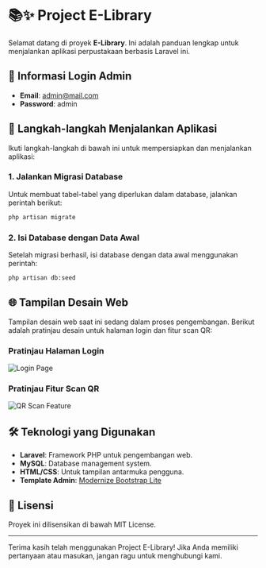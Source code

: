 # 📚✨ Project E-Library

Selamat datang di proyek **E-Library**. Ini adalah panduan lengkap untuk menjalankan aplikasi perpustakaan berbasis Laravel ini.

## 🔐 Informasi Login Admin

- **Email**: admin@mail.com
- **Password**: admin

## 🚀 Langkah-langkah Menjalankan Aplikasi

Ikuti langkah-langkah di bawah ini untuk mempersiapkan dan menjalankan aplikasi:

### 1. Jalankan Migrasi Database

Untuk membuat tabel-tabel yang diperlukan dalam database, jalankan perintah berikut:
```bash
php artisan migrate
```

### 2. Isi Database dengan Data Awal

Setelah migrasi berhasil, isi database dengan data awal menggunakan perintah:
```bash
php artisan db:seed
```

## 🌐 Tampilan Desain Web

Tampilan desain web saat ini sedang dalam proses pengembangan. Berikut adalah pratinjau desain untuk halaman login dan fitur scan QR:

### Pratinjau Halaman Login
![Login Page](https://github.com/muhSalfazi/project_E-library/assets/121502387/6674d9c5-a120-451a-9057-c1c30d30c603)

### Pratinjau Fitur Scan QR
![QR Scan Feature](https://github.com/muhSalfazi/project_E-library/assets/121502387/4e83bffa-3b34-4350-9dd1-94fc7cca31db)

## 🛠️ Teknologi yang Digunakan

- **Laravel**: Framework PHP untuk pengembangan web.
- **MySQL**: Database management system.
- **HTML/CSS**: Untuk tampilan antarmuka pengguna.
- **Template Admin**: [Modernize Bootstrap Lite](https://demos.adminmart.com/free/bootstrap/modernize-bootstrap-lite/src/html/index.html)

## 📜 Lisensi

Proyek ini dilisensikan di bawah MIT License.

---

Terima kasih telah menggunakan Project E-Library! Jika Anda memiliki pertanyaan atau masukan, jangan ragu untuk menghubungi kami.
